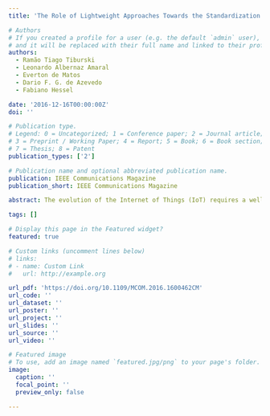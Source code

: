 ```yaml
---
title: 'The Role of Lightweight Approaches Towards the Standardization of a Security Architecture for IoT Middleware Systems'

# Authors
# If you created a profile for a user (e.g. the default `admin` user), write the username (folder name) here
# and it will be replaced with their full name and linked to their profile.
authors:
  - Ramão Tiago Tiburski
  - Leonardo Albernaz Amaral
  - Everton de Matos
  - Dario F. G. de Azevedo
  - Fabiano Hessel

date: '2016-12-16T00:00:00Z'
doi: ''

# Publication type.
# Legend: 0 = Uncategorized; 1 = Conference paper; 2 = Journal article;
# 3 = Preprint / Working Paper; 4 = Report; 5 = Book; 6 = Book section;
# 7 = Thesis; 8 = Patent
publication_types: ['2']

# Publication name and optional abbreviated publication name.
publication: IEEE Communications Magazine
publication_short: IEEE Communications Magazine

abstract: The evolution of the Internet of Things (IoT) requires a well-defined infrastructure of systems that provides services for device abstraction and data management, and also supports the development of applications. Middleware for IoT has been recognized as the system that can provide these services and has become increasingly important for IoT in recent years. The large amount of data that flows into a middleware system demands a security architecture that ensures the protection of all layers of the system, including the communication channels and border APIs used to integrate the applications and IoT devices. However, this security architecture should be based on lightweight approaches since middleware systems are widely applied in constrained environments. Some works have already defined new solutions and adaptations to existing approaches in order to mitigate IoT middleware security problems. In this sense, this article discusses the role of lightweight approaches to the standardization of a security architecture for IoT middleware systems. This article also analyzes concepts and existing works, and presents some important IoT middleware challenges that may be addressed by emerging lightweight security approaches in order to achieve the consolidation of a standard security architecture and the mitigation of the security problems found in IoT middleware systems.

tags: []

# Display this page in the Featured widget?
featured: true

# Custom links (uncomment lines below)
# links:
# - name: Custom Link
#   url: http://example.org

url_pdf: 'https://doi.org/10.1109/MCOM.2016.1600462CM'
url_code: ''
url_dataset: ''
url_poster: ''
url_project: ''
url_slides: ''
url_source: ''
url_video: ''

# Featured image
# To use, add an image named `featured.jpg/png` to your page's folder.
image:
  caption: ''
  focal_point: ''
  preview_only: false

---
```

